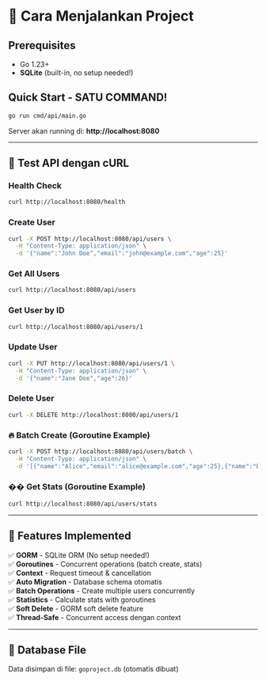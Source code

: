 # 🚀 Cara Menjalankan Project

## Prerequisites
- Go 1.23+
- **SQLite** (built-in, no setup needed!)

## Quick Start - SATU COMMAND!

```bash
go run cmd/api/main.go
```

Server akan running di: **http://localhost:8080**

---

## 📝 Test API dengan cURL

### Health Check
```bash
curl http://localhost:8080/health
```

### Create User
```bash
curl -X POST http://localhost:8080/api/users \
  -H "Content-Type: application/json" \
  -d '{"name":"John Doe","email":"john@example.com","age":25}'
```

### Get All Users
```bash
curl http://localhost:8080/api/users
```

### Get User by ID
```bash
curl http://localhost:8080/api/users/1
```

### Update User
```bash
curl -X PUT http://localhost:8080/api/users/1 \
  -H "Content-Type: application/json" \
  -d '{"name":"Jane Doe","age":26}'
```

### Delete User
```bash
curl -X DELETE http://localhost:8080/api/users/1
```

### 🔥 Batch Create (Goroutine Example)
```bash
curl -X POST http://localhost:8080/api/users/batch \
  -H "Content-Type: application/json" \
  -d '[{"name":"Alice","email":"alice@example.com","age":25},{"name":"Bob","email":"bob@example.com","age":30},{"name":"Charlie","email":"charlie@example.com","age":35}]'
```

### �� Get Stats (Goroutine Example)
```bash
curl http://localhost:8080/api/users/stats
```

---

## 🎯 Features Implemented

✅ **GORM** - SQLite ORM (No setup needed!)  
✅ **Goroutines** - Concurrent operations (batch create, stats)  
✅ **Context** - Request timeout & cancellation  
✅ **Auto Migration** - Database schema otomatis  
✅ **Batch Operations** - Create multiple users concurrently  
✅ **Statistics** - Calculate stats with goroutines  
✅ **Soft Delete** - GORM soft delete feature  
✅ **Thread-Safe** - Concurrent access dengan context  

---

## 📁 Database File

Data disimpan di file: `goproject.db` (otomatis dibuat)
